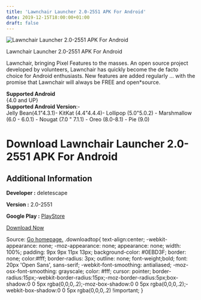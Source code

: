 ```yaml
---
title: 'Lawnchair Launcher 2.0-2551 APK For Android'
date: 2019-12-15T18:00:00+01:00
draft: false
---
```


![Lawnchair Launcher 2.0-2551 APK For Android](https://i0.wp.com/apkhome.net/wp-content/uploads/2019/11/Lawnchair-Launcher-2.0-2551.png "Lawnchair Launcher 2.0-2551 APK For Android")

  

Lawnchair Launcher 2.0-2551 APK For Android

Lawnchair, bringing Pixel Features to the masses. An open source project developed by volunteers, Lawnchair has quickly become the de facto choice for Android enthusiasts. New features are added regularly ... with the promise that Lawnchair will always be FREE and open\*source.

**Supported Android**  
{4.0 and UP}  
**Supported Android Version**:-  
Jelly Bean(4.1"4.3.1)- KitKat (4.4"4.4.4)- Lollipop (5.0"5.0.2) - Marshmallow (6.0 - 6.0.1) - Nougat (7.0 " 7.1.1) - Oreo (8.0-8.1) - Pie (9.0)

Download Lawnchair Launcher 2.0-2551 APK For Android
====================================================

Additional Information
----------------------

**Developer :** deletescape

**Version :** 2.0-2551

**Google Play :** [PlayStore](https://play.google.com/store/apps/details?id=ch.deletescape.lawnchair.plah&hl=en)

  

[Download Now](https://store4app.co/post/lawnchair-launcher-2-0-2551-apk-for-android_1574675335)

  
Source: [Go homepage.](https://store4app.co/post/lawnchair-launcher-2-0-2551-apk-for-android_1574675335) .downloadtop{ text-align:center; -webkit-appearance: none; -moz-appearance: none; appearance: none; width: 100%; padding: 9px 9px 11px 13px; background-color: #0EBD3F; border: none; color:#fff; border-radius: 3px; outline: none; font-weight;bold; font: 20px 'Open Sans', sans-serif; -webkit-font-smoothing: antialiased; -moz-osx-font-smoothing: grayscale; color: #fff; cursor: pointer; border-radius:15px;-webkit-border-radius:15px;-moz-border-radius:5px;box-shadow:0 0 5px rgba(0,0,0,.2);-moz-box-shadow:0 0 5px rgba(0,0,0,.2);-webkit-box-shadow:0 0 5px rgba(0,0,0,.2) !important; }